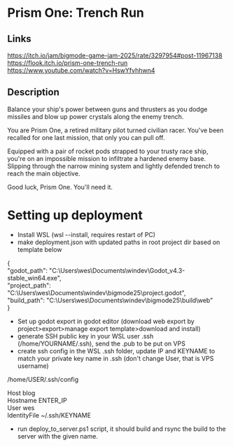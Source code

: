 # Prism One: Trench Run
## Links
https://itch.io/jam/bigmode-game-jam-2025/rate/3297954#post-11967138  
https://flook.itch.io/prism-one-trench-run  
https://www.youtube.com/watch?v=HswYfvhhwn4   

## Description
Balance your ship's power between guns and thrusters as you dodge missiles and blow up power crystals along the enemy trench.

You are Prism One, a retired military pilot turned civilian racer. You've been recalled for one last mission, that only you can pull off.

Equipped with a pair of rocket pods strapped to your trusty race ship, you're on an impossible mission to infiltrate a hardened enemy base. Slipping through the narrow mining system and lightly defended trench to reach the main objective.

Good luck, Prism One. You'll need it.

# Setting up deployment
- Install WSL (wsl --install, requires restart of PC)
- make deployment.json with updated paths in root project dir based on template below

{  
   "godot_path": "C:\\Users\\wes\\Documents\\windev\\Godot_v4.3-stable_win64.exe",  
   "project_path": "C:\\Users\\wes\\Documents\\windev\\bigmode25\\project.godot",  
   "build_path": "C:\\Users\\wes\\Documents\\windev\\bigmode25\\build\\web"  
}  

- Set up godot export in godot editor (download web export by project>export>manage export template>download and install)
- generate SSH public key in your WSL user .ssh (/home/YOURNAME/.ssh), send the .pub to be put on VPS
- create ssh config in the WSL .ssh folder, update IP and KEYNAME to match your private key name in .ssh (don't change User, that is VPS username)

/home/USER/.ssh/config  

Host blog  
	Hostname ENTER_IP  
	User wes  
	IdentityFile ~/.ssh/KEYNAME  

- run deploy_to_server.ps1 script, it should build and rsync the build to the server with the given name.

